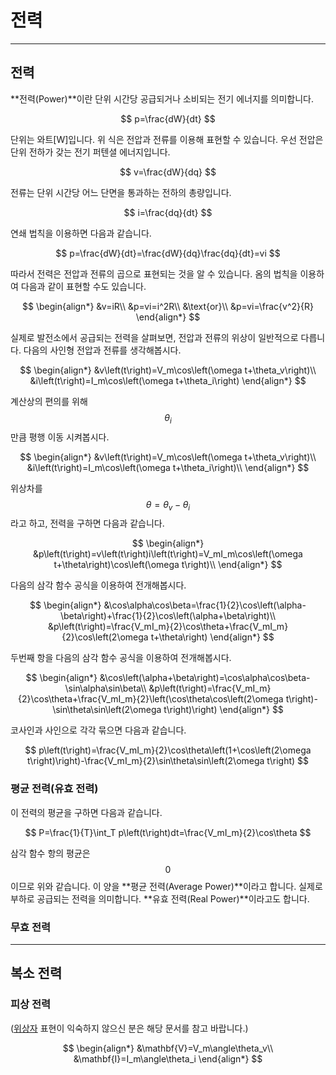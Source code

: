 # 전력

---

## 전력

**전력(Power)**이란 단위 시간당 공급되거나 소비되는 전기 에너지를 의미합니다.

$$
p=\frac{dW}{dt}
$$

단위는 와트[W]입니다. 위 식은 전압과 전류를 이용해 표현할 수 있습니다. 우선 전압은 단위 전하가 갖는 전기 퍼텐셜 에너지입니다.

$$
v=\frac{dW}{dq}
$$

전류는 단위 시간당 어느 단면을 통과하는 전하의 총량입니다.

$$
i=\frac{dq}{dt}
$$

연쇄 법칙을 이용하면 다음과 같습니다.

$$
p=\frac{dW}{dt}=\frac{dW}{dq}\frac{dq}{dt}=vi
$$

따라서 전력은 전압과 전류의 곱으로 표현되는 것을 알 수 있습니다. 옴의 법칙을 이용하여 다음과 같이 표현할 수도 있습니다.

$$
\begin{align*}
&v=iR\\
&p=vi=i^2R\\
&\text{or}\\
&p=vi=\frac{v^2}{R}
\end{align*}
$$

실제로 발전소에서 공급되는 전력을 살펴보면, 전압과 전류의 위상이 일반적으로 다릅니다. 다음의 사인형 전압과 전류를 생각해봅시다. 

$$
\begin{align*}
		&v\left(t\right)=V_m\cos\left(\omega t+\theta_v\right)\\
		&i\left(t\right)=I_m\cos\left(\omega t+\theta_i\right)
	\end{align*}
$$

계산상의 편의를 위해 $$\theta_i$$만큼 평행 이동 시켜봅시다.

$$
\begin{align*}
		&v\left(t\right)=V_m\cos\left(\omega t+\theta_v\right)\\
		&i\left(t\right)=I_m\cos\left(\omega t+\theta_i\right)\\
	\end{align*}
$$

위상차를 $$\theta=\theta_v-\theta_i$$라고 하고, 전력을 구하면 다음과 같습니다.

$$
\begin{align*}
		&p\left(t\right)=v\left(t\right)i\left(t\right)=V_mI_m\cos\left(\omega t+\theta\right)\cos\left(\omega t\right)\\
	\end{align*}
$$

다음의 삼각 함수 공식을 이용하여 전개해봅시다.

$$
\begin{align*}
		&\cos\alpha\cos\beta=\frac{1}{2}\cos\left(\alpha-\beta\right)+\frac{1}{2}\cos\left(\alpha+\beta\right)\\
		&p\left(t\right)=\frac{V_mI_m}{2}\cos\theta+\frac{V_mI_m}{2}\cos\left(2\omega t+\theta\right)
	\end{align*}
$$

두번째 항을 다음의 삼각 함수 공식을 이용하여 전개해봅시다.

$$
\begin{align*}
&\cos\left(\alpha+\beta\right)=\cos\alpha\cos\beta-\sin\alpha\sin\beta\\
    &p\left(t\right)=\frac{V_mI_m}{2}\cos\theta+\frac{V_mI_m}{2}\left(\cos\theta\cos\left(2\omega t\right)-\sin\theta\sin\left(2\omega t\right)\right)
\end{align*}
$$

코사인과 사인으로 각각 묶으면 다음과 같습니다.

$$
p\left(t\right)=\frac{V_mI_m}{2}\cos\theta\left(1+\cos\left(2\omega t\right)\right)-\frac{V_mI_m}{2}\sin\theta\sin\left(2\omega t\right)
$$

### 평균 전력(유효 전력)

이 전력의 평균을 구하면 다음과 같습니다.

$$
P=\frac{1}{T}\int_T p\left(t\right)dt=\frac{V_mI_m}{2}\cos\theta
$$

삼각 함수 항의 평균은 $$0$$이므로 위와 같습니다. 이 양을 **평균 전력(Average Power)**이라고 합니다. 실제로 부하로 공급되는 전력을 의미합니다. **유효 전력(Real Power)**이라고도 합니다.

### 무효 전력

---

## 복소 전력

### 피상 전력

([위상자](./Phasor.md) 표현이 익숙하지 않으신 분은 해당 문서를 참고 바랍니다.)

$$
\begin{align*}
		&\mathbf{V}=V_m\angle\theta_v\\
		&\mathbf{I}=I_m\angle\theta_i
	\end{align*}
$$

